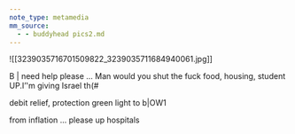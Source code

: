 ```yaml
---
note_type: metamedia
mm_source:
  - - buddyhead pics2.md
---
```


![[3239035716701509822_3239035711684940061.jpg]]

B | need help please ... Man would you shut the fuck
food, housing, student UP.I’'m giving Israel th(#

debit relief, protection green light to b|OW1

from inflation ... please up hospitals


